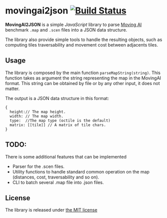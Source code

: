 # movingai2json [![Build Status](https://travis-ci.org/THeK3nger/movingai2json.svg)](https://travis-ci.org/THeK3nger/movingai2json)

**MovingAI2JSON** is a simple *JavaScript* library to parse [Moving AI][2]
benchmark `.map` and `.scen` files into a JSON data structure.

The library also provide simple tools to handle the resulting objects, such as
computing tiles traversability and movement cost between adjacents tiles.


## Usage

The library is composed by the main function `parseMapString(string)`. This function takes as argument the string representing the map in the MovingAI format. This string can be obtained by file or by any other input, it does not matter.

The output is a JSON data structure in this format:

    {
      height:// The map height.
      width: // The map width.
      type:  //The map type (octile is the default)
      matrix: [[tile]] // A matrix of tile chars.
    }


## TODO:

There is some additional features that can be implemented

 * Parser for the .scen files.
 * Utility functions to handle standard common operation on the map (distances, cost, traversability and so on).
 * CLI to batch several .map file into .json files.

## License

The library is released under [the MIT license][1]

 [1]: LICENSE
 [2]: http://movingai.com/
